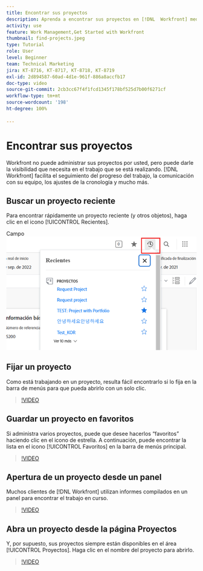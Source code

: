 ```yaml
---
title: Encontrar sus proyectos
description: Aprenda a encontrar sus proyectos en [!DNL  Workfront] mediante pines, favoritos, paneles y la página [!UICONTROL Proyectos].
activity: use
feature: Work Management,Get Started with Workfront
thumbnail: find-projects.jpeg
type: Tutorial
role: User
level: Beginner
team: Technical Marketing
jira: KT-8716, KT-8717, KT-8718, KT-8719
exl-id: 2d894587-60ad-4d1e-961f-886a8accfb17
doc-type: video
source-git-commit: 2cb3cc67f4f1fcd1345f178bf525d7b00f6271cf
workflow-type: tm+mt
source-wordcount: '198'
ht-degree: 100%

---
```


# Encontrar sus proyectos

Workfront no puede administrar sus proyectos por usted, pero puede darle la visibilidad que necesita en el trabajo que se está realizando. [!DNL Workfront] facilita el seguimiento del progreso del trabajo, la comunicación con su equipo, los ajustes de la cronología y mucho más.

<!---
In this section, you will learn how to:

Find your projects in [!DNL Workfront]
Make your project visible to stakeholders
Find project communications
Use [!DNL Workfront] features when reviewing the task list to monitor project progress
--->

## Buscar un proyecto reciente

Para encontrar rápidamente un proyecto reciente (y otros objetos), haga clic en el icono [!UICONTROL Recientes].

Campo ![[!UICONTROL Estado] expandido en el encabezado del proyecto](assets/recents.png)

## Fijar un proyecto

Como está trabajando en un proyecto, resulta fácil encontrarlo si lo fija en la barra de menús para que pueda abrirlo con un solo clic.

>[!VIDEO](https://video.tv.adobe.com/v/335038/?quality=12&learn=on)

## Guardar un proyecto en favoritos

Si administra varios proyectos, puede que desee hacerlos “favoritos” haciendo clic en el icono de estrella. A continuación, puede encontrar la lista en el icono [!UICONTROL Favoritos] en la barra de menús principal.

>[!VIDEO](https://video.tv.adobe.com/v/335039/?quality=12&learn=on)


## Apertura de un proyecto desde un panel

Muchos clientes de [!DNL Workfront] utilizan informes compilados en un panel para encontrar el trabajo en curso.

>[!VIDEO](https://video.tv.adobe.com/v/335041/?quality=12&learn=on)


## Abra un proyecto desde la página Proyectos

Y, por supuesto, sus proyectos siempre están disponibles en el área [!UICONTROL Proyectos]. Haga clic en el nombre del proyecto para abrirlo.

>[!VIDEO](https://video.tv.adobe.com/v/335040/?quality=12&learn=on)
